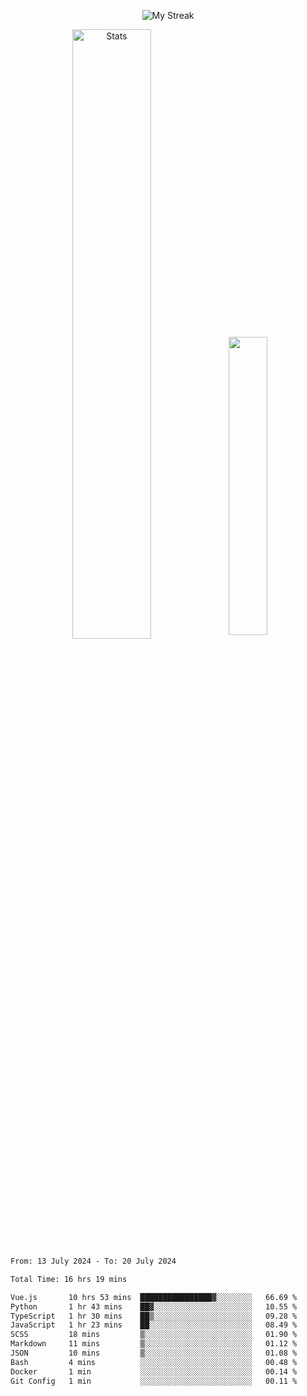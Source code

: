 <p align="center">
<picture>
  <source media="(prefers-color-scheme: dark)" srcset="http://github-readme-streak-stats.herokuapp.com?user=semolik&theme=dark&hide_border=true&background=DD272700">
  <img alt="My Streak" src="http://github-readme-streak-stats.herokuapp.com?user=semolik&hide_border=true">
</picture>
</p>
<div align="center">
  <picture>
    <source media="(prefers-color-scheme: dark)" srcset="https://github-readme-stats.vercel.app/api?username=semolik&show_icons=true&bg_color=DD272700&hide_border=true&theme=dark">
        <img alt="Stats" src="https://github-readme-stats.vercel.app/api?username=semolik&show_icons=true&bg_color=DD272700&hide_border=true" width="50%" >
  </picture>
  <sup>
  <picture>
  <source media="(prefers-color-scheme: dark)" srcset="https://github-readme-stats.vercel.app/api/top-langs/?username=semolik&layout=compact&hide_border=true&bg_color=DD272700&theme=dark">
  <img src="https://github-readme-stats.vercel.app/api/top-langs/?username=semolik&layout=compact&hide_border=true" width="35%" />
  </picture>
  </sup>
</div>
<!--START_SECTION:waka-->

```txt
From: 13 July 2024 - To: 20 July 2024

Total Time: 16 hrs 19 mins

Vue.js       10 hrs 53 mins  ████████████████▓░░░░░░░░   66.69 %
Python       1 hr 43 mins    ██▓░░░░░░░░░░░░░░░░░░░░░░   10.55 %
TypeScript   1 hr 30 mins    ██▒░░░░░░░░░░░░░░░░░░░░░░   09.28 %
JavaScript   1 hr 23 mins    ██░░░░░░░░░░░░░░░░░░░░░░░   08.49 %
SCSS         18 mins         ▒░░░░░░░░░░░░░░░░░░░░░░░░   01.90 %
Markdown     11 mins         ▒░░░░░░░░░░░░░░░░░░░░░░░░   01.12 %
JSON         10 mins         ▒░░░░░░░░░░░░░░░░░░░░░░░░   01.08 %
Bash         4 mins          ░░░░░░░░░░░░░░░░░░░░░░░░░   00.48 %
Docker       1 min           ░░░░░░░░░░░░░░░░░░░░░░░░░   00.14 %
Git Config   1 min           ░░░░░░░░░░░░░░░░░░░░░░░░░   00.11 %
```

<!--END_SECTION:waka-->

